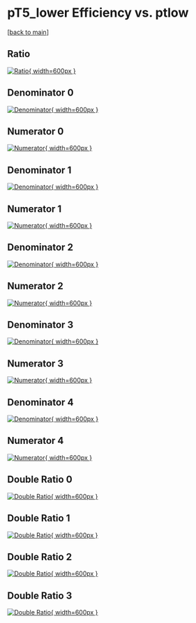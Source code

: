 # pT5_lower Efficiency vs. ptlow

[[back to main](./)]



## Ratio

[![Ratio](../mtv/var/pT5_lower_loweta_11_0_eff_ptlow.png){ width=600px }](../mtv/var/pT5_lower_loweta_11_0_eff_ptlow.pdf)

## Denominator 0

[![Denominator](../mtv/den/pT5_lower_loweta_11_0_eff_ptlow_den0.png){ width=600px }](../mtv/den/pT5_lower_loweta_11_0_eff_ptlow_den0.pdf)

## Numerator 0

[![Numerator](../mtv/num/pT5_lower_loweta_11_0_eff_ptlow_num0.png){ width=600px }](../mtv/num/pT5_lower_loweta_11_0_eff_ptlow_num0.pdf)

## Denominator 1

[![Denominator](../mtv/den/pT5_lower_loweta_11_0_eff_ptlow_den1.png){ width=600px }](../mtv/den/pT5_lower_loweta_11_0_eff_ptlow_den1.pdf)

## Numerator 1

[![Numerator](../mtv/num/pT5_lower_loweta_11_0_eff_ptlow_num1.png){ width=600px }](../mtv/num/pT5_lower_loweta_11_0_eff_ptlow_num1.pdf)

## Denominator 2

[![Denominator](../mtv/den/pT5_lower_loweta_11_0_eff_ptlow_den2.png){ width=600px }](../mtv/den/pT5_lower_loweta_11_0_eff_ptlow_den2.pdf)

## Numerator 2

[![Numerator](../mtv/num/pT5_lower_loweta_11_0_eff_ptlow_num2.png){ width=600px }](../mtv/num/pT5_lower_loweta_11_0_eff_ptlow_num2.pdf)

## Denominator 3

[![Denominator](../mtv/den/pT5_lower_loweta_11_0_eff_ptlow_den3.png){ width=600px }](../mtv/den/pT5_lower_loweta_11_0_eff_ptlow_den3.pdf)

## Numerator 3

[![Numerator](../mtv/num/pT5_lower_loweta_11_0_eff_ptlow_num3.png){ width=600px }](../mtv/num/pT5_lower_loweta_11_0_eff_ptlow_num3.pdf)

## Denominator 4

[![Denominator](../mtv/den/pT5_lower_loweta_11_0_eff_ptlow_den4.png){ width=600px }](../mtv/den/pT5_lower_loweta_11_0_eff_ptlow_den4.pdf)

## Numerator 4

[![Numerator](../mtv/num/pT5_lower_loweta_11_0_eff_ptlow_num4.png){ width=600px }](../mtv/num/pT5_lower_loweta_11_0_eff_ptlow_num4.pdf)

## Double Ratio 0

[![Double Ratio](../mtv/ratio/pT5_lower_loweta_11_0_eff_ptlow_ratio0.png){ width=600px }](../mtv/ratio/pT5_lower_loweta_11_0_eff_ptlow_ratio0.pdf)

## Double Ratio 1

[![Double Ratio](../mtv/ratio/pT5_lower_loweta_11_0_eff_ptlow_ratio1.png){ width=600px }](../mtv/ratio/pT5_lower_loweta_11_0_eff_ptlow_ratio1.pdf)

## Double Ratio 2

[![Double Ratio](../mtv/ratio/pT5_lower_loweta_11_0_eff_ptlow_ratio2.png){ width=600px }](../mtv/ratio/pT5_lower_loweta_11_0_eff_ptlow_ratio2.pdf)

## Double Ratio 3

[![Double Ratio](../mtv/ratio/pT5_lower_loweta_11_0_eff_ptlow_ratio3.png){ width=600px }](../mtv/ratio/pT5_lower_loweta_11_0_eff_ptlow_ratio3.pdf)

